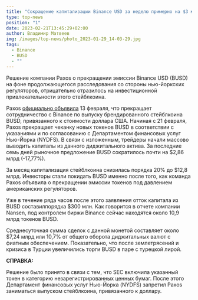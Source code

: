```yaml
---
title: "Сокращение капитализации Binance USD за неделю примерно на $3 млрд.: причины"
type: top-news
position: "1"
date: 2023-02-21T13:45:29+02:00
author: Владимир Матвеев
img: /images/top-news/photo_2023-01-29_14-03-29.jpg
tags:
  - Binance
  - BUSD
  - ""
---
```

Решение компании Paxos о прекращении эмиссии Binance USD (BUSD) на фоне продолжающегося расследования со стороны нью-йоркских регуляторов, отрицательно отразилось на инвестиционной привлекательности этого стейблкоина. 

Paxos [официально объявила](https://coinspot.io/investors/kapitalizaciya-binance-usd-za-nedelyu-sokratilas-pochti-na-3-mlrd/) 13 февраля, что прекращает сотрудничество с Binance по выпуску брендированного стейблкоина BUSD, привязанного к стоимости доллара США.
Начиная с 21 февраля, Paxos прекращает чеканку новых токенов BUSD в соответствии с указаниями и по согласованию с Департаментом финансовых услуг Нью-Йорка (NYDFS).
В связи с изложенным, трейдеры начали массово выводить капиталы из данного диджитального актива. За последние семь дней рыночное предложение BUSD сократилось почти на $2,86 млрд (-17,77%).

За месяц капитализация стейблкоина снизилась порядка 20% до $12,8 млрд. Инвесторы стали покидать BUSD именно после того, как команда Paxos объявила о прекращении эмиссии токенов под давлением американских регуляторов.

Уже в течение ряда часов после этого заявления отток капитала из BUSD составилпорядка $300 млн. Как говорится в отчете компании Nansen, под контролем биржи Binance сейчас находятся около 10,9 млрд токенов BUSD.

Среднесуточная сумма сделок с данной монетой составляет около $7,24 млрд или 10,7% от общего оборота диджитальных валют с фиатным обеспечением.
Показательно, что после землетрясений и кризиса в Турции увеличились торги BUSD в паре с турецкой лирой.

**СПРАВКА:**

Решение было принято в связи с тем, что SEC включила указанный токен в категорию незарегистрированных ценных бумаг. После этого Департамент финансовых услуг Нью-Йорка (NYDFS) запретил Paxos заниматься выпуском стейблкоина, привязанного к доллару.